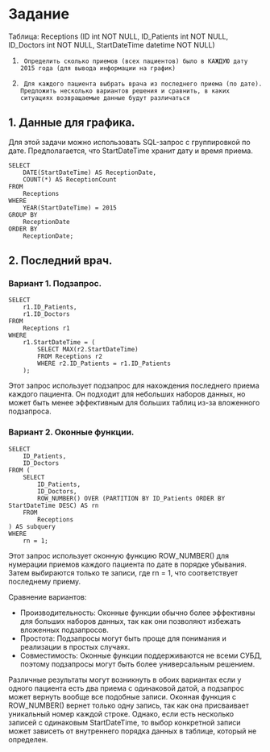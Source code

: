 # Задание

Таблица: Receptions (ID int NOT NULL, ID_Patients int NOT NULL, ID_Doctors int NOT NULL, StartDateTime datetime NOT NULL)

1)      Определить сколько приемов (всех пациентов) было в КАЖДУЮ дату 2015 года (для вывода информации на график)
2)      Для каждого пациента выбрать врача из последнего приема (по дате). Предложить несколько вариантов решения и сравнить, в каких ситуациях возвращаемые данные будут различаться


## 1. Данные для графика.

Для этой задачи можно использовать SQL-запрос с группировкой по дате. Предполагается, что StartDateTime хранит дату и время приема.

~~~
SELECT 
    DATE(StartDateTime) AS ReceptionDate,
    COUNT(*) AS ReceptionCount
FROM 
    Receptions
WHERE 
    YEAR(StartDateTime) = 2015
GROUP BY 
    ReceptionDate
ORDER BY 
    ReceptionDate;
~~~

## 2. Последний врач.

### Вариант 1. Подзапрос.

~~~
SELECT 
    r1.ID_Patients,
    r1.ID_Doctors
FROM 
    Receptions r1
WHERE 
    r1.StartDateTime = (
        SELECT MAX(r2.StartDateTime)
        FROM Receptions r2
        WHERE r2.ID_Patients = r1.ID_Patients
    );
~~~

Этот запрос использует подзапрос для нахождения последнего приема каждого пациента. Он подходит для небольших наборов данных, но может быть менее эффективным для больших таблиц из-за вложенного подзапроса.

### Вариант 2. Оконные функции.

~~~
SELECT 
    ID_Patients,
    ID_Doctors
FROM (
    SELECT 
        ID_Patients,
        ID_Doctors,
        ROW_NUMBER() OVER (PARTITION BY ID_Patients ORDER BY StartDateTime DESC) AS rn
    FROM 
        Receptions
) AS subquery
WHERE 
    rn = 1;
~~~

Этот запрос использует оконную функцию ROW_NUMBER() для нумерации приемов каждого пациента по дате в порядке убывания. Затем выбираются только те записи, где rn = 1, что соответствует последнему приему.

Сравнение вариантов:
- Производительность: Оконные функции обычно более эффективны для больших наборов данных, так как они позволяют избежать вложенных подзапросов.
- Простота: Подзапросы могут быть проще для понимания и реализации в простых случаях.
- Совместимость: Оконные функции поддерживаются не всеми СУБД, поэтому подзапросы могут быть более универсальным решением.

Различные результаты могут возникнуть в обоих вариантах если у одного пациента есть два приема с одинаковой датой, а подзапрос может вернуть вообще все подобные записи. Оконная функция с ROW_NUMBER() вернет только одну запись, так как она присваивает уникальный номер каждой строке. Однако, если есть несколько записей с одинаковым StartDateTime, то выбор конкретной записи может зависеть от внутреннего порядка данных в таблице, который не определен.